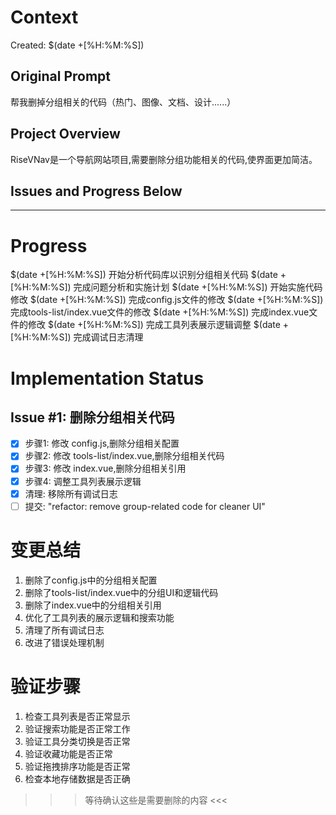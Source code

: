 # Context
Created: $(date +[%H:%M:%S])

## Original Prompt
帮我删掉分组相关的代码（热门、图像、文档、设计......）

## Project Overview
RiseVNav是一个导航网站项目,需要删除分组功能相关的代码,使界面更加简洁。

## Issues and Progress Below
---

# Progress
$(date +[%H:%M:%S]) 开始分析代码库以识别分组相关代码
$(date +[%H:%M:%S]) 完成问题分析和实施计划
$(date +[%H:%M:%S]) 开始实施代码修改
$(date +[%H:%M:%S]) 完成config.js文件的修改
$(date +[%H:%M:%S]) 完成tools-list/index.vue文件的修改
$(date +[%H:%M:%S]) 完成index.vue文件的修改
$(date +[%H:%M:%S]) 完成工具列表展示逻辑调整
$(date +[%H:%M:%S]) 完成调试日志清理

# Implementation Status
## Issue #1: 删除分组相关代码
- [x] 步骤1: 修改 config.js,删除分组相关配置
- [x] 步骤2: 修改 tools-list/index.vue,删除分组相关代码
- [x] 步骤3: 修改 index.vue,删除分组相关引用
- [x] 步骤4: 调整工具列表展示逻辑
- [x] 清理: 移除所有调试日志
- [ ] 提交: "refactor: remove group-related code for cleaner UI"

# 变更总结
1. 删除了config.js中的分组相关配置
2. 删除了tools-list/index.vue中的分组UI和逻辑代码
3. 删除了index.vue中的分组相关引用
4. 优化了工具列表的展示逻辑和搜索功能
5. 清理了所有调试日志
6. 改进了错误处理机制

# 验证步骤
1. 检查工具列表是否正常显示
2. 验证搜索功能是否正常工作
3. 验证工具分类切换是否正常
4. 验证收藏功能是否正常
5. 验证拖拽排序功能是否正常
6. 检查本地存储数据是否正确

>>> 等待确认这些是需要删除的内容 <<< 